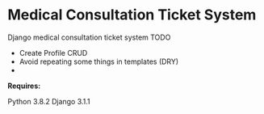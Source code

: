 # Medical Consultation Ticket System

Django medical consultation ticket system
TODO
  - Create Profile CRUD
  - Avoid repeating some things in templates (DRY)
  - 

**Requires:**

Python 3.8.2
Django 3.1.1


